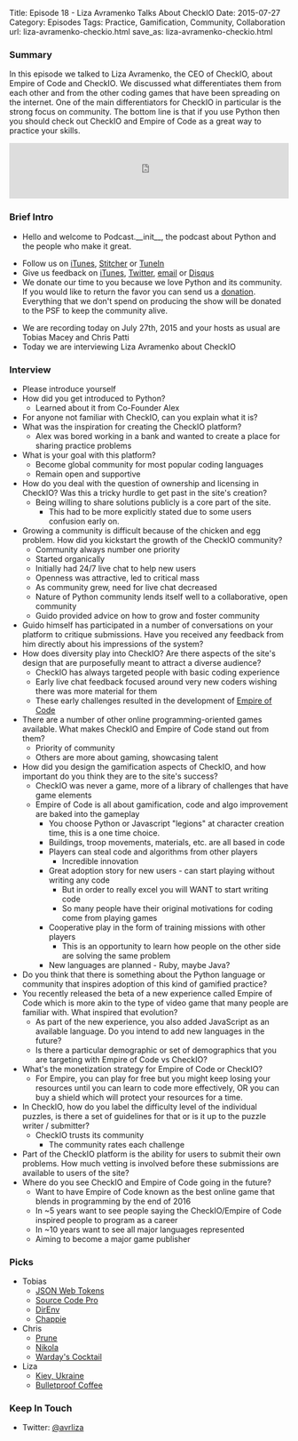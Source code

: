 Title: Episode 18 - Liza Avramenko Talks About CheckIO
Date: 2015-07-27
Category: Episodes
Tags: Practice, Gamification, Community, Collaboration
url: liza-avramenko-checkio.html
save_as: liza-avramenko-checkio.html

### Summary
In this episode we talked to Liza Avramenko, the CEO of CheckIO, about Empire of Code and CheckIO. We discussed what differentiates them from each other and from the other coding games that have been spreading on the internet. One of the main differentiators for CheckIO in particular is the strong focus on community. The bottom line is that if you use Python then you should check out CheckIO and Empire of Code as a great way to practice your skills.

<iframe id="audio_iframe" src="http://www.podbean.com/media/player/k847e-57da50?from=wp&skin=103&postId=5757520&download=1&share=1&fonts=Helvetica&auto=0" height="100" width="100%" frameborder="0" scrolling="no" data-name="pb-iframe-player"></iframe>

### Brief Intro
- Hello and welcome to Podcast.\_\_init\_\_, the podcast about Python and the people who make it great.
* Follow us on [iTunes](https://itunes.apple.com/us/podcast/podcast.-init/id981834425?mt=2&uo=6&at=&ct=), [Stitcher](http://www.stitcher.com/s?fid=64838&refid=stpr) or [TuneIn](http://tunein.com/radio/Podcast\_\_init\_\_-p726240/)
* Give us feedback on [iTunes](https://itunes.apple.com/us/podcast/podcast.-init/id981834425?mt=2&uo=6&at=&ct=), [Twitter](https://twitter.com/Podcast__init__), [email](mailto:hosts@podcastinit.com) or [Disqus](http://podcastinit.com)
* We donate our time to you because we love Python and its community. If you would like to return the favor you can send us a [donation](http://podcastinit.com/our-plans-for-your-donations.html). Everything that we don't spend on producing the show will be donated to the PSF to keep the community alive.
- We are recording today on July 27th, 2015 and your hosts as usual are Tobias Macey and Chris Patti
- Today we are interviewing Liza Avramenko about CheckIO

### Interview
- Please introduce yourself
- How did you get introduced to Python?
    - Learned about it from Co-Founder Alex
- For anyone not familiar with CheckIO, can you explain what it is?
- What was the inspiration for creating the CheckIO platform?
    - Alex was bored working in a bank and wanted to create a place for sharing practice problems
- What is your goal with this platform?
    - Become global community for most popular coding languages
    - Remain open and supportive
- How do you deal with the question of ownership and licensing in CheckIO? Was this a tricky hurdle to get past in the site's creation?
    - Being willing to share solutions publicly is a core part of the site.
        - This had to be more explicitly stated due to some users confusion early on.
- Growing a community is difficult because of the chicken and egg problem. How did you kickstart the growth of the CheckIO community?
    - Community always number one priority
    - Started organically
    - Initially had 24/7 live chat to help new users
    - Openness was attractive, led to critical mass
    - As community grew, need for live chat decreased
    - Nature of Python community lends itself well to a collaborative, open community
    - Guido provided advice on how to grow and foster community
- Guido himself has participated in a number of conversations on your platform to critique submissions. Have you received any feedback from him directly about his impressions of the system?
- How does diversity play into CheckIO? Are there aspects of the site's design that are purposefully meant to attract a diverse audience?
    - CheckIO has always targeted people with basic coding experience
    - Early live chat feedback focused around very new coders wishing there was more material for them
    - These early challenges resulted in the development of [Empire of Code](https://empireofcode.com/)
- There are a number of other online programming-oriented games available. What makes CheckIO and Empire of Code stand out from them?
    - Priority of community
    - Others are more about gaming, showcasing talent
- How did you design the gamification aspects of CheckIO, and how important do you think they are to the site's success?
    - CheckIO was never a game, more of a library of challenges that have game elements
    - Empire of Code is all about gamification, code and algo improvement are baked into the gameplay
        - You choose Python or Javascript "legions" at character creation time, this is a one time choice.
        - Buildings, troop movements, materials, etc. are all based in code
        - Players can steal code and algorithms from other players
            - Incredible innovation
        - Great adoption story for new users - can start playing without writing any code
            - But in order to really excel you will WANT to start writing code
            - So many people have their original motivations for coding come from playing games
        - Cooperative play in the form of training missions with other players
            - This is an opportunity to learn how people on the other side are solving the same problem
        - New languages are planned - Ruby, maybe Java?
- Do you think that there is something about the Python language or community that inspires adoption of this kind of gamified practice?
- You recently released the beta of a new experience called Empire of Code which is more akin to the type of video game that many people are familiar with. What inspired that evolution?
    - As part of the new experience, you also added JavaScript as an available language. Do you intend to add new languages in the future?
    - Is there a particular demographic or set of demographics that you are targeting with Empire of Code vs CheckIO?
- What's the monetization strategy for Empire of Code or CheckIO?
    - For Empire, you can play for free but you might keep losing your resources until you can learn to code more effectively, OR you can buy a shield which will protect your resources for a time.
- In CheckIO, how do you label the difficulty level of the individual puzzles, is there a set of guidelines for that or is it up to the puzzle writer / submitter?
    - CheckIO trusts its community
        - The community rates each challenge
- Part of the CheckIO platform is the ability for users to submit their own problems. How much vetting is involved before these submissions are available to users of the site?
- Where do you see CheckIO and Empire of Code going in the future?
    - Want to have Empire of Code known as the best online game that blends in programming by the end of 2016
    - In ~5 years want to see people saying the CheckIO/Empire of Code inspired people to program as a career
    - In ~10 years want to see all major languages represented
    - Aiming to become a major game publisher

### Picks
- Tobias
    - [JSON Web Tokens](http://jwt.io/)
    - [Source Code Pro](https://github.com/adobe-fonts/source-code-pro)
    - [DirEnv](http://direnv.net/)
    - [Chappie](http://amzn.to/1KtXATF)
- Chris
    - [Prune](http://www.destructoid.com/prune-looks-like-a-must-play-for-ios-users-296607.phtml)
    - [Nikola](https://getnikola.com/blog/)
    - [Warday's Cocktail](http://barnotes.co/recipes/warday-s-cocktail)
- Liza
    - [Kiev, Ukraine](https://en.wikipedia.org/wiki/Kiev)
    - [Bulletproof Coffee](http://www.bulletproofexec.com/how-to-make-your-coffee-bulletproof-and-your-morning-too/)

### Keep In Touch
- Twitter: [@avrliza](https://twitter.com/avrliza)
